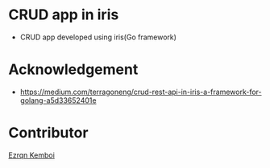 # CRUD app in iris
- CRUD app developed using iris(Go framework)

# Acknowledgement
- https://medium.com/terragoneng/crud-rest-api-in-iris-a-framework-for-golang-a5d33652401e

# Contributor 
[Ezrqn Kemboi](https://github.com/ezrqnkemboi)